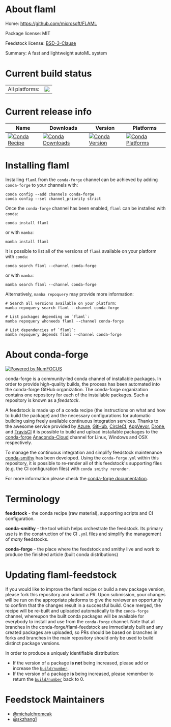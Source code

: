 About flaml
===========

Home: https://github.com/microsoft/FLAML

Package license: MIT

Feedstock license: [BSD-3-Clause](https://github.com/conda-forge/flaml-feedstock/blob/main/LICENSE.txt)

Summary: A fast and lightweight autoML system

Current build status
====================


<table><tr><td>All platforms:</td>
    <td>
      <a href="https://dev.azure.com/conda-forge/feedstock-builds/_build/latest?definitionId=14143&branchName=main">
        <img src="https://dev.azure.com/conda-forge/feedstock-builds/_apis/build/status/flaml-feedstock?branchName=main">
      </a>
    </td>
  </tr>
</table>

Current release info
====================

| Name | Downloads | Version | Platforms |
| --- | --- | --- | --- |
| [![Conda Recipe](https://img.shields.io/badge/recipe-flaml-green.svg)](https://anaconda.org/conda-forge/flaml) | [![Conda Downloads](https://img.shields.io/conda/dn/conda-forge/flaml.svg)](https://anaconda.org/conda-forge/flaml) | [![Conda Version](https://img.shields.io/conda/vn/conda-forge/flaml.svg)](https://anaconda.org/conda-forge/flaml) | [![Conda Platforms](https://img.shields.io/conda/pn/conda-forge/flaml.svg)](https://anaconda.org/conda-forge/flaml) |

Installing flaml
================

Installing `flaml` from the `conda-forge` channel can be achieved by adding `conda-forge` to your channels with:

```
conda config --add channels conda-forge
conda config --set channel_priority strict
```

Once the `conda-forge` channel has been enabled, `flaml` can be installed with `conda`:

```
conda install flaml
```

or with `mamba`:

```
mamba install flaml
```

It is possible to list all of the versions of `flaml` available on your platform with `conda`:

```
conda search flaml --channel conda-forge
```

or with `mamba`:

```
mamba search flaml --channel conda-forge
```

Alternatively, `mamba repoquery` may provide more information:

```
# Search all versions available on your platform:
mamba repoquery search flaml --channel conda-forge

# List packages depending on `flaml`:
mamba repoquery whoneeds flaml --channel conda-forge

# List dependencies of `flaml`:
mamba repoquery depends flaml --channel conda-forge
```


About conda-forge
=================

[![Powered by
NumFOCUS](https://img.shields.io/badge/powered%20by-NumFOCUS-orange.svg?style=flat&colorA=E1523D&colorB=007D8A)](https://numfocus.org)

conda-forge is a community-led conda channel of installable packages.
In order to provide high-quality builds, the process has been automated into the
conda-forge GitHub organization. The conda-forge organization contains one repository
for each of the installable packages. Such a repository is known as a *feedstock*.

A feedstock is made up of a conda recipe (the instructions on what and how to build
the package) and the necessary configurations for automatic building using freely
available continuous integration services. Thanks to the awesome service provided by
[Azure](https://azure.microsoft.com/en-us/services/devops/), [GitHub](https://github.com/),
[CircleCI](https://circleci.com/), [AppVeyor](https://www.appveyor.com/),
[Drone](https://cloud.drone.io/welcome), and [TravisCI](https://travis-ci.com/)
it is possible to build and upload installable packages to the
[conda-forge](https://anaconda.org/conda-forge) [Anaconda-Cloud](https://anaconda.org/)
channel for Linux, Windows and OSX respectively.

To manage the continuous integration and simplify feedstock maintenance
[conda-smithy](https://github.com/conda-forge/conda-smithy) has been developed.
Using the ``conda-forge.yml`` within this repository, it is possible to re-render all of
this feedstock's supporting files (e.g. the CI configuration files) with ``conda smithy rerender``.

For more information please check the [conda-forge documentation](https://conda-forge.org/docs/).

Terminology
===========

**feedstock** - the conda recipe (raw material), supporting scripts and CI configuration.

**conda-smithy** - the tool which helps orchestrate the feedstock.
                   Its primary use is in the construction of the CI ``.yml`` files
                   and simplify the management of *many* feedstocks.

**conda-forge** - the place where the feedstock and smithy live and work to
                  produce the finished article (built conda distributions)


Updating flaml-feedstock
========================

If you would like to improve the flaml recipe or build a new
package version, please fork this repository and submit a PR. Upon submission,
your changes will be run on the appropriate platforms to give the reviewer an
opportunity to confirm that the changes result in a successful build. Once
merged, the recipe will be re-built and uploaded automatically to the
`conda-forge` channel, whereupon the built conda packages will be available for
everybody to install and use from the `conda-forge` channel.
Note that all branches in the conda-forge/flaml-feedstock are
immediately built and any created packages are uploaded, so PRs should be based
on branches in forks and branches in the main repository should only be used to
build distinct package versions.

In order to produce a uniquely identifiable distribution:
 * If the version of a package **is not** being increased, please add or increase
   the [``build/number``](https://docs.conda.io/projects/conda-build/en/latest/resources/define-metadata.html#build-number-and-string).
 * If the version of a package **is** being increased, please remember to return
   the [``build/number``](https://docs.conda.io/projects/conda-build/en/latest/resources/define-metadata.html#build-number-and-string)
   back to 0.

Feedstock Maintainers
=====================

* [@michalchromcak](https://github.com/michalchromcak/)
* [@skzhang1](https://github.com/skzhang1/)

